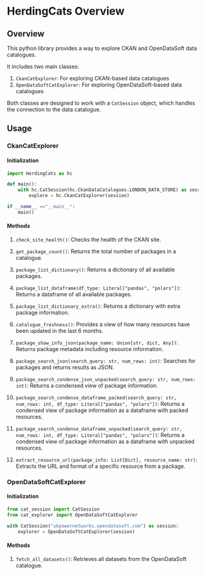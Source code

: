 # HerdingCats Overview

## Overview

This python library provides a way to explore CKAN and OpenDataSoft data catalogues.

It includes two main classes:

1. `CkanCatExplorer`: For exploring CKAN-based data catalogues
2. `OpenDataSoftCatExplorer`: For exploring OpenDataSoft-based data catalogues

Both classes are designed to work with a `CatSession` object, which handles the connection to the data catalogue.

## Usage

### CkanCatExplorer

#### Initialization

```python
import HerdingCats as hc

def main():
    with hc.CatSession(hc.CkanDataCatalogues.LONDON_DATA_STORE) as session:
        explore = hc.CkanCatExplorer(session)

if __name__ =="__main__":
    main()

```

#### Methods

1. `check_site_health()`: Checks the health of the CKAN site.

2. `get_package_count()`: Returns the total number of packages in a catalogue.

3. `package_list_dictionary()`: Returns a dictionary of all available packages.

4. `package_list_dataframe(df_type: Literal["pandas", "polars"])`: Returns a dataframe of all available packages.

5. `package_list_dictionary_extra()`: Returns a dictionary with extra package information.

6. `catalogue_freshness()`: Provides a view of how many resources have been updated in the last 6 months.

7. `package_show_info_json(package_name: Union[str, dict, Any])`: Returns package metadata including resource information.

8. `package_search_json(search_query: str, num_rows: int)`: Searches for packages and returns results as JSON.

9. `package_search_condense_json_unpacked(search_query: str, num_rows: int)`: Returns a condensed view of package information.

10. `package_search_condense_dataframe_packed(search_query: str, num_rows: int, df_type: Literal["pandas", "polars"])`: Returns a condensed view of package information as a dataframe with packed resources.

11. `package_search_condense_dataframe_unpacked(search_query: str, num_rows: int, df_type: Literal["pandas", "polars"])`: Returns a condensed view of package information as a dataframe with unpacked resources.

12. `extract_resource_url(package_info: List[Dict], resource_name: str)`: Extracts the URL and format of a specific resource from a package.

### OpenDataSoftCatExplorer

#### Initialization

```python
from cat_session import CatSession
from cat_explorer import OpenDataSoftCatExplorer

with CatSession("ukpowernetworks.opendatasoft.com") as session:
    explorer = OpenDataSoftCatExplorer(session)
```

#### Methods

1. `fetch_all_datasets()`: Retrieves all datasets from the OpenDataSoft catalogue.
